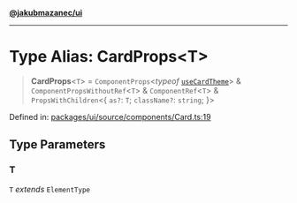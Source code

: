 [**@jakubmazanec/ui**](../README.md)

---

# Type Alias: CardProps\<T\>

> **CardProps**\<`T`\> = `ComponentProps`\<_typeof_ [`useCardTheme`](../variables/useCardTheme.md)\>
> & `ComponentPropsWithoutRef`\<`T`\> & `ComponentRef`\<`T`\> & `PropsWithChildren`\<\{ `as?`: `T`;
> `className?`: `string`; \}\>

Defined in:
[packages/ui/source/components/Card.ts:19](https://github.com/jakubmazanec/tools/blob/026d472564678641afd0039e9c07d936f221ca46/packages/ui/source/components/Card.ts#L19)

## Type Parameters

### T

`T` _extends_ `ElementType`
